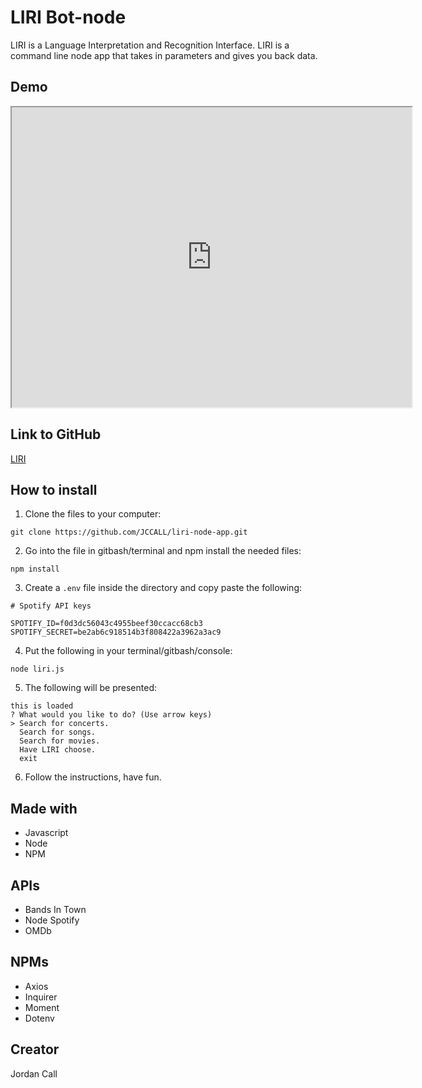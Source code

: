 # LIRI Bot-node
 LIRI is a Language Interpretation and Recognition Interface. LIRI is a command line node app that takes in parameters and gives you back data.

## Demo
<iframe src="https://drive.google.com/file/d/1LZMRPTI_9mAuJ2CG55E4g6KnoRYvcXGz/preview" width="640" height="480"></iframe>

## Link to GitHub

[LIRI](https://github.com/JCCALL/LIRI-node-app.git "LIRI")

## How to install
1.  Clone the files to your computer:
```gitbash
git clone https://github.com/JCCALL/liri-node-app.git
```
2. Go into the file in gitbash/terminal and npm install the needed files:
```gitbash
npm install
```
3. Create a `.env` file inside the directory and copy paste the following:
```
# Spotify API keys

SPOTIFY_ID=f0d3dc56043c4955beef30ccacc68cb3
SPOTIFY_SECRET=be2ab6c918514b3f808422a3962a3ac9
```
4. Put the following in your terminal/gitbash/console:
```
node liri.js
```
5. The following will be presented:
```
this is loaded
? What would you like to do? (Use arrow keys)
> Search for concerts.
  Search for songs.
  Search for movies.
  Have LIRI choose.
  exit
```
6. Follow the instructions, have fun.

## Made with
- Javascript
- Node
- NPM

## APIs
- Bands In Town
- Node Spotify
- OMDb

## NPMs
- Axios
- Inquirer
- Moment
- Dotenv

## Creator
Jordan Call
